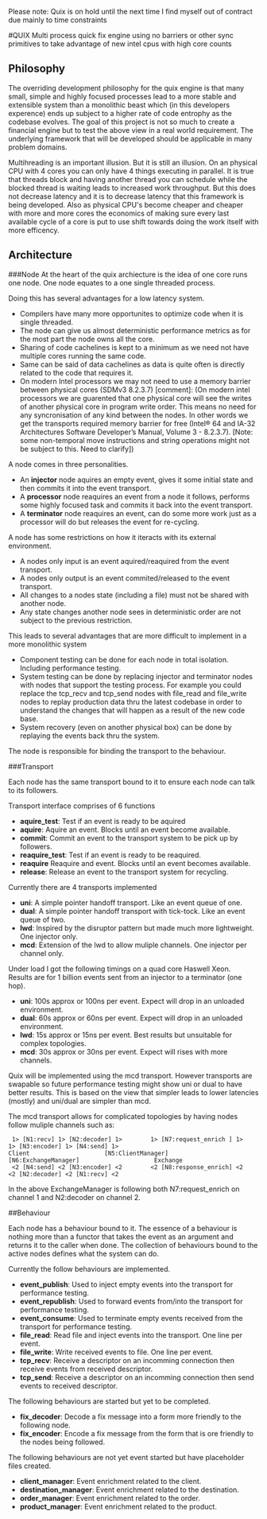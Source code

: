 Please note: Quix is on hold until the next time I find myself out of contract due mainly to time constraints

#QUIX
Multi process quick fix engine using no barriers or other sync primitives to take advantage of new intel cpus with high core counts 

## Philosophy
The overriding development philosophy for the quix engine is that many small, simple and highly focused processes lead to a more stable and extensible system than a monolithic beast which (in this developers experence) ends up subject to a higher rate of code entrophy as the codebase evolves.  The goal of this project is not so much to create a financial engine but to test the above view in a real world requirement.  The underlying framework that will be developed should be applicable in many problem domains.

Multihreading is an important illusion.  But it is still an illusion.  On an physical CPU with 4 cores you can only have 4 things executing in parallel.  It is true that threads block and having another thread you can schedule while the blocked thread is waiting leads to increased work throughput.  But this does not decrease latency and it is to decrease latency that this framework is being developed.  Also as physical CPU's become cheaper and cheaper with more and more cores the economics of making sure every last available cycle of a core is put to use shift towards doing the work itself with more efficency. 

## Architecture

###Node
At the heart of the quix archiecture is the idea of one core runs one node. One node equates to a one single threaded process.  

Doing this has several advantages for a low latency system. 
* Compilers have many more opportunites to optimize code when it is single threaded. 
* The node can give us almost deterministic performance metrics as for the most part the node owns all the core. 
* Sharing of code cachelines is kept to a minimum as we need not have multiple cores running the same code. 
* Same can be said of data cachelines as data is quite often is directly related to the code that requires it. 
* On modern Intel processors we may not need to use a memory barrier between physical cores (SDMv3 8.2.3.7)
[comment]: (On modern intel processors we are guarented that one physical core will see the writes of another physical core in program write order.  This means no need for any syncronisation of any kind between the nodes.  In other words we get the transports required memory barrier for free (Intel® 64 and IA-32 Architectures Software Developer’s Manual, Volume 3 - 8.2.3.7). [Note: some non-temporal move instructions and string operations might not be subject to this.  Need to clarify])

A node comes in three personalities. 
* An **injector** node aquires an empty event, gives it some initial state and then commits it into the event transport. 
* A **processor** node reaquires an event from a node it follows, performs some highly focused task and commits it back into the event transport.
* A **terminator** node reaquires an event, can do some more work just as a processor will do but releases the event for re-cycling. 
 
A node has some restrictions on how it iteracts with its external environment. 
* A nodes only input is an event aquired/reaquired from the event transport. 
* A nodes only output is an event commited/released to the event transport. 
* All changes to a nodes state (including a file) must not be shared with another node. 
* Any state changes another node sees in deterministic order are not subject to the previous restriction. 
 
This leads to several advantages that are more difficult to implement in a more monolithic system
* Component testing can be done for each node in total isolation.  Including performance testing.
* System testing can be done by replacing injector and terminator nodes with nodes that support the testing process.  For example you could replace the tcp_recv and tcp_send nodes with file_read and file_write nodes to replay production data thru the latest codebase in order to understand the changes that will happen as a result of the new code base.
* System recovery (even on another physical box) can be done by replaying the events back thru the system.

The node is responsible for binding the transport to the behaviour.

###Transport

Each node has the same transport bound to it to ensure each node can talk to its followers.

Transport interface comprises of 6 functions
* **aquire_test**: Test if an event is ready to be aquired
* **aquire**: Aquire an event.  Blocks until an event become available.
* **commit**: Commit an event to the transport system to be pick up by followers.
* **reaquire_test**: Test if an event is ready to be reaquired.
* **reaquire** Reaquire and event.  Blocks until an event becomes available.
* **release**: Release an event to the transport system for recycling.
 
Currently there are 4 transports implemented
* **uni**: A simple pointer handoff transport.  Like an event queue of one.
* **dual**: A simple pointer handoff transport with tick-tock.  Like an event queue of two.
* **lwd**:  Inspired by the disruptor pattern but made much more lightweight.  One injector only.
* **mcd**:  Extension of the lwd to allow muliple channels.  One injector per channel only.
 
Under load I got the following timings on a quad core Haswell Xeon.  
Results are for 1 billion events sent from an injector to a terminator (one hop).
*  **uni**: 100s approx or 100ns per event.  Expect will drop in an unloaded environment.
*  **dual**: 60s approx or 60ns per event.  Expect will drop in an unloaded environment.
*  **lwd**: 15s approx or 15ns per event.  Best results but unsuitable for complex topologies.
*  **mcd**: 30s approx or 30ns per event.  Expect will rises with more channels.
  
Quix will be implemented using the mcd transport.  However transports are swapable so future performance testing might show uni or dual to have better results.  This is based on the view that simpler leads to lower latencies (mostly) and uni/dual are simpler than mcd.

The mcd transport allows for complicated topologies by having nodes follow muliple channels such as:
```
 1> [N1:recv] 1> [N2:decoder] 1>        1> [N7:request_enrich ] 1>          1> [N3:encoder] 1> [N4:send] 1>
Client                     [N5:ClientManager]                [N6:ExchangeManager]                     Exchange
 <2 [N4:send] <2 [N3:encoder] <2        <2 [N8:response_enrich] <2          <2 [N2:decoder] <2 [N1:recv] <2
```
In the above ExchangeManager is following both N7:request_enrich on channel 1 and N2:decoder on channel 2.

##Behaviour

Each node has a behaviour bound to it.  The essence of a behaviour is nothing more than a functor that takes the event as an argument and returns it to the caller when done.  The collection of behaviours bound to the active nodes defines what the system can do.

Currently the follow behaviours are implemented.
*  **event_publish**: Used to inject empty events into the transport for performance testing.
*  **event_republish**: Used to forward events from/into the transport for performance testing.
*  **event_consume**: Used to terminate empty events received from the transport for performance testing.
*  **file_read**: Read file and inject events into the transport.  One line per event.
*  **file_write**: Write received events to file.  One line per event.
*  **tcp_recv**: Receive a descriptor on an incomming connection then receive events from received descriptor.
*  **tcp_send**: Receive a descriptor on an incomming connection then send events to received descriptor.
  
The following behaviours are started but yet to be completed.
*  **fix_decoder**: Decode a fix message into a form more friendly to the following node.
*  **fix_encoder**: Encode a fix message from the form that is ore friendly to the nodes being followed.
  
The following behaviours are not yet event started but have placeholder files created.
*  **client_manager**: Event enrichment related to the client.
*  **destination_manager**: Event enrichment related to the destination.
*  **order_manager**: Event enrichment related to the order.
*  **product_manager**: Event enrichment related to the product.
